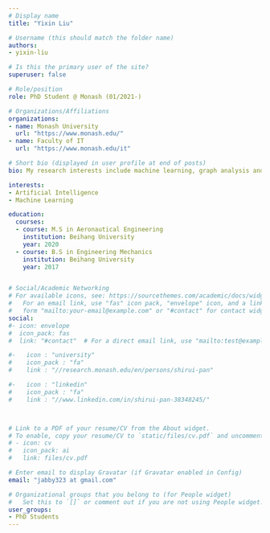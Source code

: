 ```yaml
---
# Display name
title: "Yixin Liu"

# Username (this should match the folder name)
authors:
- yixin-liu

# Is this the primary user of the site?
superuser: false

# Role/position
role: PhD Student @ Monash (01/2021-)

# Organizations/Affiliations
organizations:
- name: Monash University
  url: "https://www.monash.edu/"
- name: Faculty of IT
  url: "https://www.monash.edu/it"

# Short bio (displayed in user profile at end of posts)
bio: My research interests include machine learning, graph analysis and audio processing.

interests:
- Artificial Intelligence
- Machine Learning

education:
  courses:
  - course: M.S in Aeronautical Engineering
    institution: Beihang University
    year: 2020
  - course: B.S in Engineering Mechanics
    institution: Beihang University
    year: 2017


# Social/Academic Networking
# For available icons, see: https://sourcethemes.com/academic/docs/widgets/#icons
#   For an email link, use "fas" icon pack, "envelope" icon, and a link in the
#   form "mailto:your-email@example.com" or "#contact" for contact widget.
social:
#- icon: envelope
#  icon_pack: fas
#  link: "#contact"  # For a direct email link, use "mailto:test@example.org".

#-   icon : "university"
#    icon_pack : "fa"
#    link : "//research.monash.edu/en/persons/shirui-pan"

#-   icon : "linkedin"
#    icon_pack : "fa"
#    link : "//www.linkedin.com/in/shirui-pan-38348245/"



# Link to a PDF of your resume/CV from the About widget.
# To enable, copy your resume/CV to `static/files/cv.pdf` and uncomment the lines below.  
# - icon: cv
#   icon_pack: ai
#   link: files/cv.pdf

# Enter email to display Gravatar (if Gravatar enabled in Config)
email: "jabby323 at gmail.com"

# Organizational groups that you belong to (for People widget)
#   Set this to `[]` or comment out if you are not using People widget.  
user_groups:
- PhD Students
---
```

